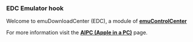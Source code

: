 ### EDC Emulator hook

Welcome to emuDownloadCenter (EDC), a module of [**emuControlCenter**](https://github.com/PhoenixInteractiveNL/emuControlCenter/wiki/)

For more information visit the [**AIPC (Apple in a PC)**](https://github.com/PhoenixInteractiveNL/emuDownloadCenter/wiki/Emulator-aipc#menu) page.
